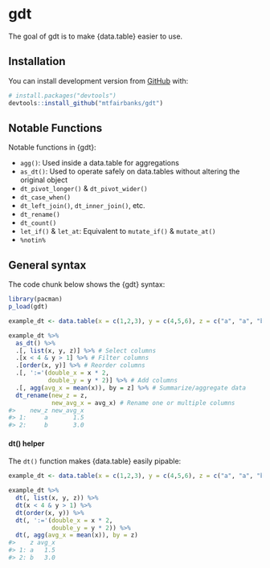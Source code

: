 
<!-- README.md is generated from README.Rmd. Please edit that file -->

# gdt

<!-- badges: start -->

<!-- badges: end -->

The goal of gdt is to make {data.table} easier to use.

## Installation

You can install development version from [GitHub](https://github.com/)
with:

``` r
# install.packages("devtools")
devtools::install_github("mtfairbanks/gdt")
```

## Notable Functions

Notable functions in {gdt}:

  - `agg()`: Used inside a data.table for aggregations
  - `as_dt()`: Used to operate safely on data.tables without altering
    the original object
  - `dt_pivot_longer()` & `dt_pivot_wider()`
  - `dt_case_when()`
  - `dt_left_join()`, `dt_inner_join()`, etc.
  - `dt_rename()`
  - `dt_count()`
  - `let_if()` & `let_at`: Equivalent to `mutate_if()` & `mutate_at()`
  - `%notin%`

## General syntax

The code chunk below shows the {gdt} syntax:

``` r
library(pacman)
p_load(gdt)

example_dt <- data.table(x = c(1,2,3), y = c(4,5,6), z = c("a", "a", "b"))

example_dt %>%
  as_dt() %>%
  .[, list(x, y, z)] %>% # Select columns
  .[x < 4 & y > 1] %>% # Filter columns
  .[order(x, y)] %>% # Reorder columns
  .[, ':='(double_x = x * 2,
           double_y = y * 2)] %>% # Add columns
  .[, agg(avg_x = mean(x)), by = z] %>% # Summarize/aggregate data
  dt_rename(new_z = z,
            new_avg_x = avg_x) # Rename one or multiple columns
#>    new_z new_avg_x
#> 1:     a       1.5
#> 2:     b       3.0
```

#### dt() helper

The `dt()` function makes {data.table} easily
pipable:

``` r
example_dt <- data.table(x = c(1,2,3), y = c(4,5,6), z = c("a", "a", "b"))

example_dt %>%
  dt(, list(x, y, z)) %>%
  dt(x < 4 & y > 1) %>%
  dt(order(x, y)) %>%
  dt(, ':='(double_x = x * 2,
            double_y = y * 2)) %>%
  dt(, agg(avg_x = mean(x)), by = z)
#>    z avg_x
#> 1: a   1.5
#> 2: b   3.0
```
